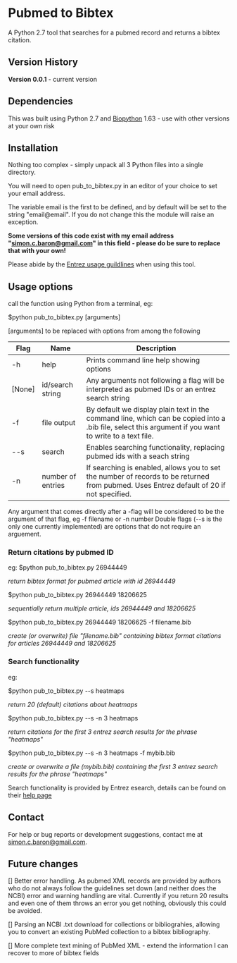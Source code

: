 # Pubmed to Bibtex
A Python 2.7 tool that searches for a pubmed record and returns a bibtex citation.

## Version History

**Version 0.0.1** - current version

## Dependencies

This was built using Python 2.7 and [Biopython](http://biopython.org/wiki/Main_Page) 1.63 - use with other versions at your own risk

## Installation

Nothing too complex - simply unpack all 3 Python files into a single directory.

You will need to open pub_to_bibtex.py in an editor of your choice to set your email address.

The variable email is the first to be defined, and by default will be set to the string "email@email". If you do not change this the module will raise an exception.

**Some versions of this code exist with my email address "simon.c.baron@gmail.com" in this field - please do be sure to replace that with your own!**

Please abide by the [Entrez usage guildlines](http://www.ncbi.nlm.nih.gov/books/NBK25497/) when using this tool.

## Usage options

call the function using  Python from a terminal, eg:

$python pub_to_bibtex.py [arguments]

[arguments] to be replaced with options from among the following

Flag | Name | Description
------------ | ------------- | -------------
-h | help | Prints command line help showing options
[None] | id/search string | Any arguments not following a flag will be interpreted as pubmed IDs or an entrez search string
-f | file output | By default we display plain text in the command line, which can be copied into a .bib file, select this argument if you want to write to a text file.
--s | search | Enables searching functionality, replacing pubmed ids with a seach string
-n | number of entries | If searching is enabled, allows you to set the number of records to be returned from pubmed. Uses Entrez default of 20 if not specified.

Any argument that comes directly after a -flag will be considered to be the argument of that flag, eg -f filename or -n number
Double flags (--s is the only one currently implemented) are options that do not require an arguement.

### Return citations by pubmed ID

eg:
$python pub_to_bibtex.py 26944449

*return bibtex format for pubmed article with id 26944449*

$python pub_to_bibtex.py 26944449 18206625

*sequentially return multiple article, ids 26944449 and 18206625*

$python pub_to_bibtex.py 26944449 18206625 -f filename.bib

*create (or overwrite) file "filename.bib" containing bibtex format citations for articles 26944449 and 18206625*

### Search functionality

eg:

$python pub_to_bibtex.py --s heatmaps

*return 20 (default) citations about heatmaps*

$python pub_to_bibtex.py --s -n 3 heatmaps

*return citations for the first 3 entrez search results for the phrase "heatmaps"*

$python pub_to_bibtex.py --s -n 3 heatmaps -f mybib.bib

*create or overwrite a file (mybib.bib) containing the first 3 entrez search results for the phrase "heatmaps"*

Search functionality is provided by Entrez esearch, details can be found on their [help page](http://www.ncbi.nlm.nih.gov/books/NBK25499/#chapter4.ESearch)

## Contact

For help or bug reports or development suggestions, contact me at simon.c.baron@gmail.com.

## Future changes

[] Better error handling. As pubmed XML records are provided by authors who do not always follow the guidelines set down (and neither does the NCBI) error and warning handling are vital. Currently if you return 20 results and even one of them throws an error you get nothing, obviously this could be avoided.

[] Parsing an NCBI .txt download for collections or bibliograhies, allowing you to convert an existing PubMed collection to a bibtex bibliography.

[] More complete text mining of PubMed XML - extend the information I can recover to more of bibtex fields
